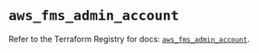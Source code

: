# `aws_fms_admin_account`

Refer to the Terraform Registry for docs: [`aws_fms_admin_account`](https://registry.terraform.io/providers/hashicorp/aws/4.67.0/docs/resources/fms_admin_account).
